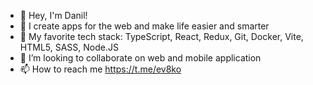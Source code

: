 - 👋 Hey, I'm Danil!
- 👀 I create apps for the web and make life easier and smarter
- 🌱 My favorite tech stack: TypeScript, React, Redux, Git, Docker, Vite, HTML5, SASS, Node.JS
- 💞️ I’m looking to collaborate on web and mobile application
- 📫 How to reach me https://t.me/ev8ko
